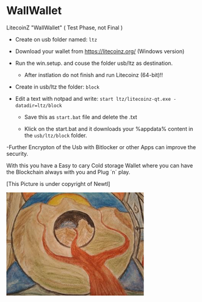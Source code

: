 # WallWallet

LitecoinZ "WallWallet" ( Test Phase, not Final )

- Create on usb folder named: ```ltz```

- Download your wallet from https://litecoinz.org/ (Windows version)

- Run the win.setup. and couse the folder usb/ltz as destination.

  - After instlation do not finish and run Litecoinz (64-bit)!!

- Create in usb/ltz the folder: ```block```
 
- Edit a text with notpad and write: ``` start ltz/litecoinz-qt.exe -datadir=ltz/block ```

  - Save this as ```start.bat``` file and delete the .txt

  - Klick on the start.bat and it downloads your %appdata% content in the ```usb/ltz/block``` folder.

-Further Encrypton of the Usb with Bitlocker or other Apps can improve the security.


With this you have a Easy to cary Cold storage Wallet where you can have the Blockchain always with you and Plug ´n´ play.



[This Picture is under copyright of Newtl]


![Image of Pic](https://github.com/newtl/WallWallet/blob/master/Pic.jpg)

